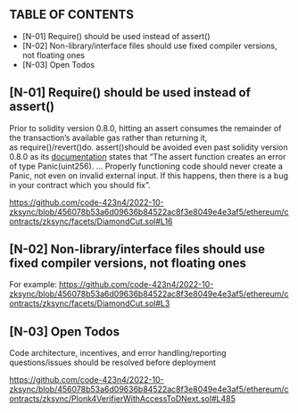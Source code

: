 ## TABLE OF CONTENTS

- [N-01] Require() should be used instead of assert()
- [N-02] Non-library/interface files should use fixed compiler versions, not floating ones
- [N-03] Open Todos

## [N-01] Require() should be used instead of assert()

Prior to solidity version 0.8.0, hitting an assert consumes the remainder of the transaction’s available gas rather than returning it, as require()/revert()do. assert()should be avoided even past solidity version 0.8.0 as its [documentation](https://docs.soliditylang.org/en/v0.8.14/control-structures.html#panic-via-assert-and-error-via-require) states that “The assert function creates an error of type Panic(uint256). … Properly functioning code should never create a Panic, not even on invalid external input. If this happens, then there is a bug in your contract which you should fix”.

https://github.com/code-423n4/2022-10-zksync/blob/456078b53a6d09636b84522ac8f3e8049e4e3af5/ethereum/contracts/zksync/facets/DiamondCut.sol#L16

## [N-02] Non-library/interface files should use fixed compiler versions, not floating ones

For example: 
https://github.com/code-423n4/2022-10-zksync/blob/456078b53a6d09636b84522ac8f3e8049e4e3af5/ethereum/contracts/zksync/facets/DiamondCut.sol#L3

## [N-03] Open Todos

Code architecture, incentives, and error handling/reporting questions/issues should be resolved before deployment

https://github.com/code-423n4/2022-10-zksync/blob/456078b53a6d09636b84522ac8f3e8049e4e3af5/ethereum/contracts/zksync/Plonk4VerifierWithAccessToDNext.sol#L485